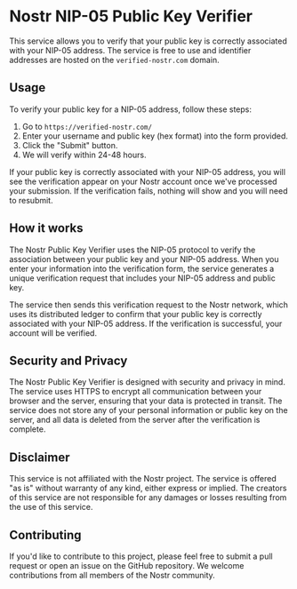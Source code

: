 # Nostr NIP-05 Public Key Verifier

This service allows you to verify that your public key is correctly associated with your NIP-05 address. The service is free to use and identifier addresses are hosted on the `verified-nostr.com` domain.

## Usage

To verify your public key for a NIP-05 address, follow these steps:

1. Go to `https://verified-nostr.com/`
2. Enter your username and public key (hex format) into the form provided.
3. Click the "Submit" button.
4. We will verify within 24-48 hours.

If your public key is correctly associated with your NIP-05 address, you will see the verification appear on your Nostr account once we've processed your submission. If the verification fails, nothing will show and you will need to resubmit.

## How it works

The Nostr Public Key Verifier uses the NIP-05 protocol to verify the association between your public key and your NIP-05 address. When you enter your information into the verification form, the service generates a unique verification request that includes your NIP-05 address and public key.

The service then sends this verification request to the Nostr network, which uses its distributed ledger to confirm that your public key is correctly associated with your NIP-05 address. If the verification is successful, your account will be verified.

## Security and Privacy

The Nostr Public Key Verifier is designed with security and privacy in mind. The service uses HTTPS to encrypt all communication between your browser and the server, ensuring that your data is protected in transit. The service does not store any of your personal information or public key on the server, and all data is deleted from the server after the verification is complete.

## Disclaimer

This service is not affiliated with the Nostr project. The service is offered "as is" without warranty of any kind, either express or implied. The creators of this service are not responsible for any damages or losses resulting from the use of this service.

## Contributing

If you'd like to contribute to this project, please feel free to submit a pull request or open an issue on the GitHub repository. We welcome contributions from all members of the Nostr community.
